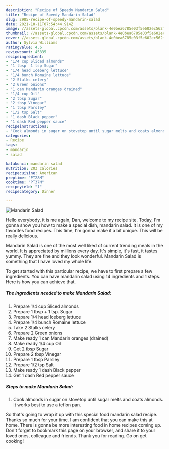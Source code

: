 ```yaml
---
description: "Recipe of Speedy Mandarin Salad"
title: "Recipe of Speedy Mandarin Salad"
slug: 2985-recipe-of-speedy-mandarin-salad
date: 2021-10-11T07:54:44.914Z
image: //assets-global.cpcdn.com/assets/blank-4e0bea6785e03f5e602ec562f230caae08da540cada707380b4fe1bbebba43da.png
thumbnail: //assets-global.cpcdn.com/assets/blank-4e0bea6785e03f5e602ec562f230caae08da540cada707380b4fe1bbebba43da.png
cover: //assets-global.cpcdn.com/assets/blank-4e0bea6785e03f5e602ec562f230caae08da540cada707380b4fe1bbebba43da.png
author: Sylvia Williams
ratingvalue: 4.6
reviewcount: 45835
recipeingredient:
- "1/4 cup Sliced almonds"
- "1 tbsp  1 tsp Sugar"
- "1/4 head Iceberg lettuce"
- "1/4 bunch Romaine lettuce"
- "2 Stalks celery"
- "2 Green onions"
- "1 can Mandarin oranges drained"
- "1/4 cup Oil"
- "2 tbsp Sugar"
- "2 tbsp Vinegar"
- "1 tbsp Parsley"
- "1/2 tsp Salt"
- "1 dash Black pepper"
- "1 dash Red pepper sauce"
recipeinstructions:
- "Cook almonds in sugar on stovetop until sugar melts and coats almonds. It works best to use a teflon pan."
categories:
- Recipe
tags:
- mandarin
- salad

katakunci: mandarin salad 
nutrition: 203 calories
recipecuisine: American
preptime: "PT28M"
cooktime: "PT37M"
recipeyield: "1"
recipecategory: Dinner

---
```



![Mandarin Salad](//assets-global.cpcdn.com/assets/blank-4e0bea6785e03f5e602ec562f230caae08da540cada707380b4fe1bbebba43da.png)

Hello everybody, it is me again, Dan, welcome to my recipe site. Today, I'm gonna show you how to make a special dish, mandarin salad. It is one of my favorites food recipes. This time, I'm gonna make it a bit unique. This will be really delicious.

Mandarin Salad is one of the most well liked of current trending meals in the world. It is appreciated by millions every day. It's simple, it's fast, it tastes yummy. They are fine and they look wonderful. Mandarin Salad is something that I have loved my whole life.




To get started with this particular recipe, we have to first prepare a few ingredients. You can have mandarin salad using 14 ingredients and 1 steps. Here is how you can achieve that.

<!--inarticleads1-->

##### The ingredients needed to make Mandarin Salad:

1. Prepare 1/4 cup Sliced almonds
1. Prepare 1 tbsp + 1 tsp. Sugar
1. Prepare 1/4 head Iceberg lettuce
1. Prepare 1/4 bunch Romaine lettuce
1. Take 2 Stalks celery
1. Prepare 2 Green onions
1. Make ready 1 can Mandarin oranges (drained)
1. Make ready 1/4 cup Oil
1. Get 2 tbsp Sugar
1. Prepare 2 tbsp Vinegar
1. Prepare 1 tbsp Parsley
1. Prepare 1/2 tsp Salt
1. Make ready 1 dash Black pepper
1. Get 1 dash Red pepper sauce




<!--inarticleads2-->

##### Steps to make Mandarin Salad:

1. Cook almonds in sugar on stovetop until sugar melts and coats almonds. It works best to use a teflon pan.




So that's going to wrap it up with this special food mandarin salad recipe. Thanks so much for your time. I am confident that you can make this at home. There is gonna be more interesting food in home recipes coming up. Don't forget to bookmark this page on your browser, and share it to your loved ones, colleague and friends. Thank you for reading. Go on get cooking!
